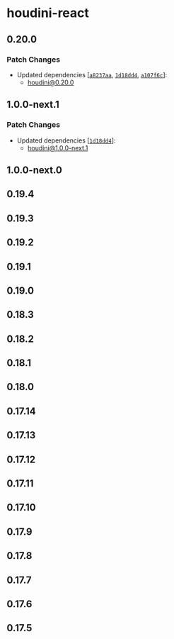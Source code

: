 # houdini-react

## 0.20.0

### Patch Changes

-   Updated dependencies [[`a8237aa`](https://github.com/HoudiniGraphql/houdini/commit/a8237aa5c309de68b126ed55c6fe3fd6f1b24503), [`1d18dd4`](https://github.com/HoudiniGraphql/houdini/commit/1d18dd42c66933bbb67d2357a6cbb9023235cff9), [`a107f6c`](https://github.com/HoudiniGraphql/houdini/commit/a107f6ce22f33719ed8c5fbeb49eb854d3238e9f)]:
    -   houdini@0.20.0

## 1.0.0-next.1

### Patch Changes

-   Updated dependencies [[`1d18dd4`](https://github.com/HoudiniGraphql/houdini/commit/1d18dd42c66933bbb67d2357a6cbb9023235cff9)]:
    -   houdini@1.0.0-next.1

## 1.0.0-next.0

## 0.19.4

## 0.19.3

## 0.19.2

## 0.19.1

## 0.19.0

## 0.18.3

## 0.18.2

## 0.18.1

## 0.18.0

## 0.17.14

## 0.17.13

## 0.17.12

## 0.17.11

## 0.17.10

## 0.17.9

## 0.17.8

## 0.17.7

## 0.17.6

## 0.17.5
